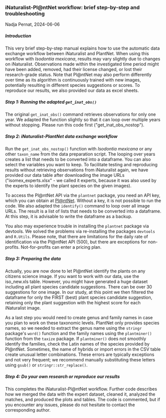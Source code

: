 ### iNaturalist-Pl@ntNet workflow: brief step-by-step and troubleshooting
Nadja Pernat, 2024-06-06


##### Introduction

This very brief step-by-step manual explains how to use the automatic data exchange workflow between iNaturalist and PlantNet. When using this workflow with *Isodontia mexicana*, results may vary slightly due to changes on iNaturalist. Observations made within the investigated time period might have been added, removed, had their license changed, or lost their research-grade status. Note that Pl@ntNet may also perform differently over time as its algorithm is continuously trained with new images, potentially resulting in different species suggestions or scores. To reproduce our results, we also provided our data as excel sheets.


##### Step 1: Running the adapted `get_inat_obs()`

The original `get_inat_obs()` command retrieves observations for only one year. We adapted the function slightly so that it can loop over multiple years without stopping. Please run this code first ("get_inat_obs_nostop").


##### Step 2: iNaturalist-PlantNet data exchange workflow  

Run the `get_inat_obs_nostop()` function with *Isodontia mexicana* or any other `taxon_name` from the data preparation script. The looping over years creates a list that needs to be converted into a dataframe. You can also select the variables you want to keep.
To facilitate testing and reproducing results without retrieving observations from iNaturalist again, we have provided our data table after downloading the image URLs ("isomex_experts.xlsx" - we called it experts, because it was also used by the experts to identify the plant species on the given images). 

To access the Pl@ntNet API via the `plantnet` package, you need an API key, which you can obtain at [Pl@ntNet](https://my.plantnet.org/). Without a key, it is not possible to run the code. We also adapted the `identify()` command to loop over all image URLs. The result is a list of lists that needs to be converted into a dataframe. At this step, it is advisable to write the dataframe as a backup.

You also may experience trouble in installing the `plantnet` package via devtools. We solved the problems via re-installing the packages `devtools` and `R.Utils`. Please note, that there are limitations for the daily rate of identification via the Pl@ntNet API (500), but there are exceptions for non-profits. Not-for-profits can enter a pricing plan. 
 
##### Step 3: Preparing the data

Actually, you are now done to let Pl@ntNet identify the plants on any citizens science image. If you want to work with our data, use the iso_new.xls table. However, you might have generated a huge dataset including all plant species candidate suggestions. There can be over 30 suggestions for one image. In our study, at this point we then filtered the dataframe for only the FIRST (best) plant species candidate suggestion, retaining only the plant suggestion with the highest score for each iNaturalist image. 

As a last step you would need to create genus and family names in case you plan to work on these taxonomic levels. PlantNet only provides species names, so we needed to extract the genus name using the `stringr` package's `word()` function and the family names using the `plantminer()` function from the `taxize` package. If `plantminer()` does not smoothly identify the families, check the Latin names of the species provided by Pl@ntNet. Sometimes, the name of hybrids or import errors in the CSV table create unusual letter combinations. These errors are typically exceptions and not very frequent; we recommend manually substituting these letters using `gsub()` or `stringr::str_replace()`.

 
##### Step 4: Do your own research or reproduce our results 

This completes the iNaturalist-Pl@ntNet workflow. Further code describes how we merged the data with the expert dataset, cleaned it, analyzed the matches, and produced the plots and tables. The code is commented, but if you encounter any issues, please do not hesitate to contact the corresponding author.

